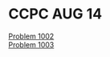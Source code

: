# CCPC AUG 14

[Problem 1002](https://github.com/hudson6666/CCPC-Aug-14/blob/master/Problem%201002.md)  
[Problem 1003](https://github.com/hudson6666/CCPC-Aug-14/blob/master/Problem%201003.md)
